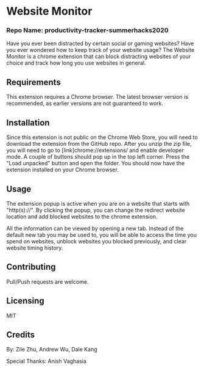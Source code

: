 # Website Monitor
### Repo Name: productivity-tracker-summerhacks2020

Have you ever been distracted by certain social or gaming websites? Have you ever wondered how to keep track of your website usage? The Website Monitor is a chrome extension that can block distracting websites of your choice and track how long you use websites in general.

## Requirements

This extension requires a Chrome browser. The latest browser version is recommended, as earlier versions are not guaranteed to work. 

## Installation

Since this extension is not public on the Chrome Web Store, you will need to download the extension from the GitHub repo. After you unzip the zip file, you will need to go to [link]chrome://extensions/ and enable developer mode. A couple of buttons should pop up in the top left corner. Press the "Load unpacked" button and open the folder. You should now have the extension installed on your Chrome browser.  

## Usage
The extension popup is active when you are on a website that starts with "http(s)://". By clicking the popup, you can change the redirect website location and add blocked websites to the chrome extension.

All the information can be viewed by opening a new tab. Instead of the default new tab you may be used to, you will be able to access the time you spend on websites, unblock websites you blocked previously, and clear website timing history. 

## Contributing
Pull/Push requests are welcome. 

## Licensing
MIT

## Credits
By: Zile Zhu, Andrew Wu, Dale Kang

Special Thanks: Anish Vaghasia
